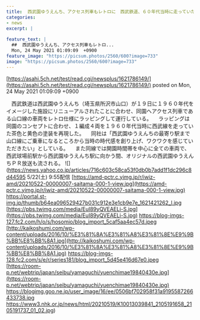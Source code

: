 ```yaml
---
title:  西武園ゆうえんち、アクセス列車もレトロに　西武鉄道、６０年代当時に走っていた茶色と黄色の塗装再現  
categories:
- news
excerpt: |
  
feature_text: |
  ##  西武園ゆうえんち、アクセス列車もレトロ...
  Mon, 24 May 2021 01:09:09  +0900
feature_image: "https://picsum.photos/2560/600?image=733"
image: "https://picsum.photos/2560/600?image=733"
---
```


[https://asahi.5ch.net/test/read.cgi/newsplus/1621786149/](https://asahi.5ch.net/test/read.cgi/newsplus/1621786149/)
posted on Mon, 24 May 2021 01:09:09  +0900

<!--more-->

　西武鉄道は西武園ゆうえんち（埼玉県所沢市山口）が１９日に１９６０年代をイメージした施設にリニューアルされたことに合わせ、同園へアクセス列車である山口線の車両をレトロ仕様にラッピングして運行している。 　ラッピングは同園のコンセプトに合わせ、１編成４両を１９６０年代当時に西武線を走っていた茶色と黄色の塗装を再現した。 　同社は「西武園ゆうえんちの最寄り駅まで山口線にご乗車になるところから当時の時代感を創り上げ、ワクワクを感じていただきたい」としている。 　また同線では開園時間帯を中心に全ての車両で、西武球場前駅から西武園ゆうえんち駅に向かう間、オリジナルの西武園ゆうえんちＰＲ放送も流される。 ![](https://news.yahoo.co.jp/articles/716c603c58ca53f0db0b7add1f1dc296c8d44595 5/22(土) 9:55配信 [https://amd-pctr.c.yimg.jp/r/iwiz-amd/20210522-00000007-saitama-000-1-view.jpg](https://amd-pctr.c.yimg.jp/r/iwiz-amd/20210522-00000007-saitama-000-1-view.jpg) https://portal.st-img.jp/thumb/b64ea096529427b031c912e3e1cb9e7e_1621421262_l.jpg [https://pbs.twimg.com/media/EuI89yQVEAELi-S.jpg](https://pbs.twimg.com/media/EuI89yQVEAELi-S.jpg) https://blog-imgs-127.fc2.com/h/o/s/hosomio/blog_import_5caf5aa4ec57d.jpeg [http://kaikoshumi.com/wp-content/uploads/2016/10/%E3%81%8A%E3%81%A8%E3%81%8E%E9%9B%BB%E8%BB%8A1.jpg](http://kaikoshumi.com/wp-content/uploads/2016/10/%E3%81%8A%E3%81%A8%E3%81%8E%E9%9B%BB%E8%BB%8A1.jpg) https://blog-imgs-128.fc2.com/s/e/r/series181/blog_import_5d45e416d67e0.jpeg [https://room-p.net/webtrip/japan/seibu/yamaguchi/yuenchimae19840430e.jpg](https://room-p.net/webtrip/japan/seibu/yamaguchi/yuenchimae19840430e.jpg) https://blogimg.goo.ne.jp/user_image/16/ee/0506bf702958f31a9195587266433738.jpg https://www3.nhk.or.jp/news/html/20210519/K10013039841_2105191658_2105191737_01_02.jpg)
